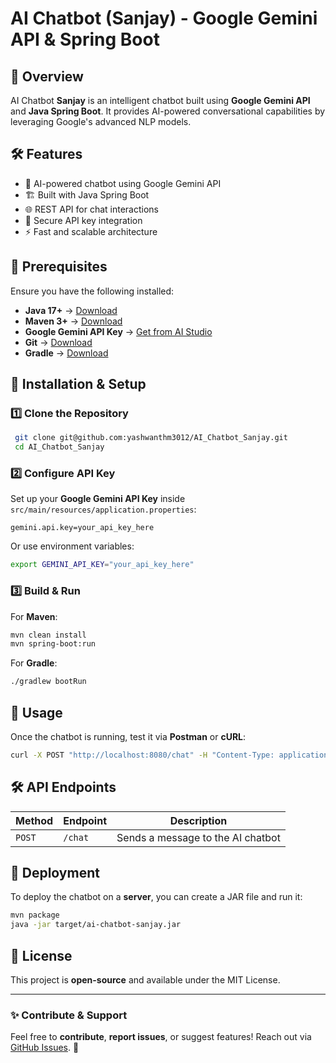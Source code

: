 # AI Chatbot (Sanjay) - Google Gemini API & Spring Boot

## 🚀 Overview
AI Chatbot **Sanjay** is an intelligent chatbot built using **Google Gemini API** and **Java Spring Boot**. It provides AI-powered conversational capabilities by leveraging Google's advanced NLP models.

## 🛠️ Features
- 🤖 AI-powered chatbot using Google Gemini API
- 🏗️ Built with Java Spring Boot
- 🌐 REST API for chat interactions
- 🔑 Secure API key integration
- ⚡ Fast and scalable architecture

## 📌 Prerequisites
Ensure you have the following installed:

- **Java 17+** → [Download](https://adoptium.net/)
- **Maven 3+** → [Download](https://maven.apache.org/download.cgi)
- **Google Gemini API Key** → [Get from AI Studio](https://aistudio.google.com/)
- **Git** → [Download](https://git-scm.com/downloads)
- **Gradle** -> [Download](https://gradle.org/releases/)

## 🚀 Installation & Setup

### 1️⃣ Clone the Repository
```sh
 git clone git@github.com:yashwanthm3012/AI_Chatbot_Sanjay.git
 cd AI_Chatbot_Sanjay
```

### 2️⃣ Configure API Key
Set up your **Google Gemini API Key** inside `src/main/resources/application.properties`:
```properties
gemini.api.key=your_api_key_here
```
Or use environment variables:
```sh
export GEMINI_API_KEY="your_api_key_here"
```

### 3️⃣ Build & Run
For **Maven**:
```sh
mvn clean install
mvn spring-boot:run
```
For **Gradle**:
```sh
./gradlew bootRun
```

## 🎯 Usage
Once the chatbot is running, test it via **Postman** or **cURL**:
```sh
curl -X POST "http://localhost:8080/chat" -H "Content-Type: application/json" -d '{"message": "Hello, AI!"}'
```

## 🛠️ API Endpoints
| Method | Endpoint       | Description          |
|--------|--------------|----------------------|
| `POST` | `/chat`       | Sends a message to the AI chatbot |

## 🚀 Deployment
To deploy the chatbot on a **server**, you can create a JAR file and run it:
```sh
mvn package
java -jar target/ai-chatbot-sanjay.jar
```

## 📝 License
This project is **open-source** and available under the MIT License.

---
### ✨ Contribute & Support
Feel free to **contribute**, **report issues**, or suggest features! Reach out via [GitHub Issues](https://github.com/yashwanthm3012/AI_Chatbot_Sanjay/issues). 🚀